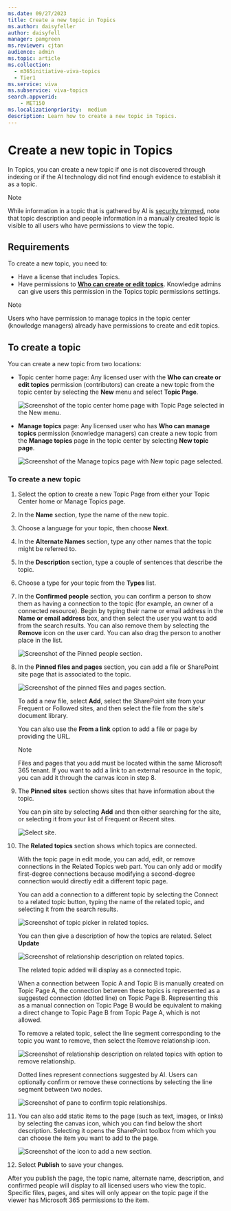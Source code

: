 ```yaml
---
ms.date: 09/27/2023
title: Create a new topic in Topics
ms.author: daisyfeller
author: daisyfell
manager: pamgreen
ms.reviewer: cjtan
audience: admin
ms.topic: article
ms.collection:
  - m365initiative-viva-topics
  - Tier1
ms.service: viva 
ms.subservice: viva-topics 
search.appverid:
    - MET150  
ms.localizationpriority:  medium
description: Learn how to create a new topic in Topics.
---
```


# Create a new topic in Topics

In Topics, you can create a new topic if one is not discovered through indexing or if the AI technology did not find enough evidence to establish it as a topic.

> [!NOTE]
> While information in a topic that is gathered by AI is [security trimmed](topic-experiences-security-trimming.md), note that topic description and people information in a manually created topic is visible to all users who have permissions to view the topic.

## Requirements

To create a new topic, you need to:

- Have a license that includes Topics.
- Have permissions to [**Who can create or edit topics**](./topic-experiences-user-permissions.md). Knowledge admins can give users this permission in the Topics topic permissions settings.

> [!NOTE]
> Users who have permission to manage topics in the topic center (knowledge managers) already have permissions to create and edit topics.

## To create a topic

You can create a new topic from two locations:

- Topic center home page: Any licensed user with the **Who can create or edit topics** permission (contributors) can create a new topic from the topic center by selecting the **New** menu and select **Topic Page**.

    ![Screenshot of the topic center home page with Topic Page selected in the New menu.](../media/knowledge-management/new-topic-topics.png)  

- **Manage topics** page: Any licensed user who has **Who can manage topics** permission (knowledge managers) can create a new topic from the **Manage topics** page in the topic center by selecting **New topic page**.

    ![Screenshot of the Manage topics page with New topic page selected.](../media/knowledge-management/new-topic-topic-center-topics.png)  

### To create a new topic

1. Select the option to create a new Topic Page from either your Topic Center home or Manage Topics page.

1. In the **Name** section, type the name of the new topic.

1. Choose a language for your topic, then choose **Next**.

1. In the **Alternate Names** section, type any other names that the topic might be referred to.

1. In the **Description** section, type a couple of sentences that describe the topic.

1. Choose a type for your topic from the **Types** list.

1. In the **Confirmed people** section, you can confirm a person to show them as having a connection to the topic (for example, an owner of a connected resource). Begin by typing their name or email address in the **Name or email address** box, and then select the user you want to add from the search results. You can also remove them by selecting the **Remove** icon on the user card. You can also drag the person to another place in the list.

    ![Screenshot of the Pinned people section.](../media/knowledge-management/pinned-people.png)

1. In the **Pinned files and pages** section, you can add a file or SharePoint site page that is associated to the topic.

   ![Screenshot of the pinned files and pages section.](../media/knowledge-management/pinned-files-and-pages.png)

    To add a new file, select **Add**, select the SharePoint site from your Frequent or Followed sites, and then select the file from the site's document library.

    You can also use the **From a link** option to add a file or page by providing the URL.

    > [!NOTE]
    > Files and pages that you add must be located within the same Microsoft 365 tenant. If you want to add a link to an external resource in the topic, you can add it through the canvas icon in step 8.

1. The **Pinned sites** section shows sites that have information about the topic.

    You can pin site by selecting **Add** and then either searching for the site, or selecting it from your list of Frequent or Recent sites.

    ![Select site.](../media/knowledge-management/sites.png)

1. The **Related topics** section shows which topics are connected.

    With the topic page in edit mode, you can add, edit, or remove connections in the Related Topics web part. You can only add or modify first-degree connections because modifying a second-degree connection would directly edit a different topic page.

    You can add a connection to a different topic by selecting the Connect to a related topic button, typing the name of the related topic, and selecting it from the search results.

    ![Screenshot of topic picker in related topics.](../media/knowledge-management/topic-picker-related.png)

    You can then give a description of how the topics are related. Select **Update**

    ![Screenshot of relationship description on related topics.](../media/knowledge-management/topics-relationships-related.png)

    The related topic added will display as a connected topic.

    When a connection between Topic A and Topic B is manually created on Topic Page A, the connection between these topics is represented as a suggested connection (dotted line) on Topic Page B. Representing this as a manual connection on Topic Page B would be equivalent to making a direct change to Topic Page B from Topic Page A, which is not allowed.

    To remove a related topic, select the line segment corresponding to the topic you want to remove, then select the Remove relationship icon.

    ![Screenshot of relationship description on related topics with option to remove relationship.](../media/knowledge-management/topics-related-description.png)

    Dotted lines represent connections suggested by AI. Users can optionally confirm or remove these connections by selecting the line segment between two nodes.

    ![Screenshot of pane to confirm topic relationships.](../media/knowledge-management/topics-relationships.png)

1. You can also add static items to the page (such as text, images, or links) by selecting the canvas icon, which you can find below the short description. Selecting it opens the SharePoint toolbox from which you can choose the item you want to add to the page.

   ![Screenshot of the icon to add a new section.](../media/knowledge-management/webpart-library-topics.png)

1. Select **Publish** to save your changes.

After you publish the page, the topic name, alternate name, description, and confirmed people will display to all licensed users who view the topic. Specific files, pages, and sites will only appear on the topic page if the viewer has Microsoft 365 permissions to the item.
